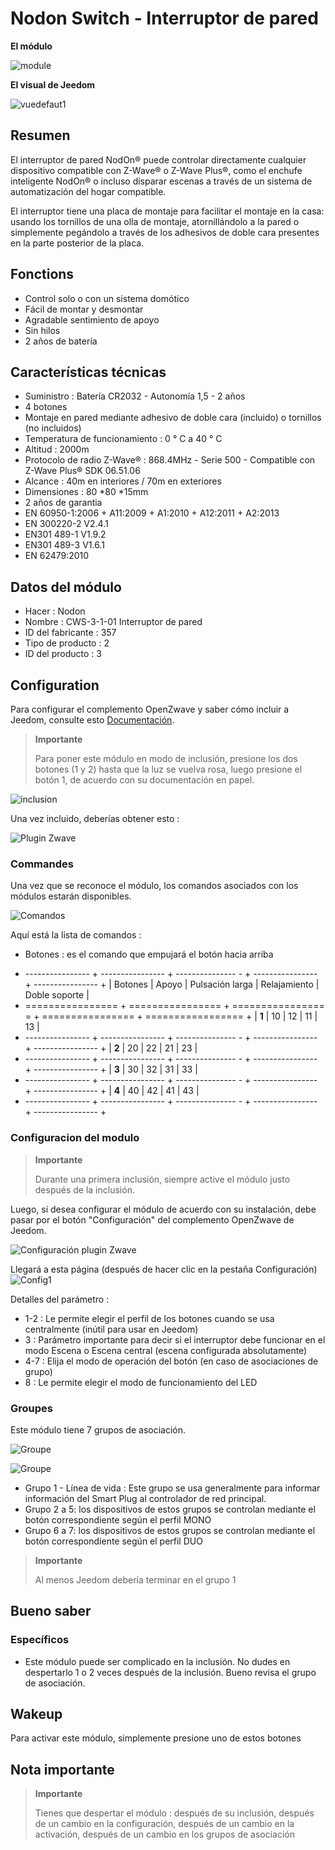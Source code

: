 # Nodon Switch - Interruptor de pared

**El módulo**

![module](images/nodon.wallswitch/module.jpg)

**El visual de Jeedom**

![vuedefaut1](images/nodon.wallswitch/vuedefaut1.jpg)

Resumen
------

El interruptor de pared NodOn® puede controlar directamente cualquier dispositivo compatible con Z-Wave® o Z-Wave Plus®, como el enchufe inteligente NodOn® o incluso disparar escenas a través de un sistema de automatización del hogar compatible.

El interruptor tiene una placa de montaje para facilitar el montaje en la casa: usando los tornillos de una olla de montaje, atornillándolo a la pared o simplemente pegándolo a través de los adhesivos de doble cara presentes en la parte posterior de la placa.

Fonctions
---------

-   Control solo o con un sistema domótico
-   Fácil de montar y desmontar
-   Agradable sentimiento de apoyo
-   Sin hilos
-   2 años de batería

Características técnicas
---------------------------

-   Suministro : Batería CR2032 - Autonomía 1,5 - 2 años
-   4 botones
-   Montaje en pared mediante adhesivo de doble cara (incluido) o tornillos (no incluidos)
-   Temperatura de funcionamiento : 0 ° C a 40 ° C
-   Altitud : 2000m
-   Protocolo de radio Z-Wave® : 868.4MHz - Serie 500 - Compatible con Z-Wave Plus® SDK 06.51.06
-   Alcance : 40m en interiores / 70m en exteriores
-   Dimensiones : 80 \*80 \*15mm
-   2 años de garantia
-   EN 60950-1:2006 + A11:2009 + A1:2010 + A12:2011 + A2:2013
-   EN 300220-2 V2.4.1
-   EN301 489-1 V1.9.2
-   EN301 489-3 V1.6.1
-   EN 62479:2010

Datos del módulo
-----------------

-   Hacer : Nodon
-   Nombre : CWS-3-1-01 Interruptor de pared
-   ID del fabricante : 357
-   Tipo de producto : 2
-   ID del producto : 3

Configuration
-------------

Para configurar el complemento OpenZwave y saber cómo incluir a Jeedom, consulte esto [Documentación](https://doc.jeedom.com/es_ES/plugins/automation%20protocol/openzwave/).

> **Importante**
>
> Para poner este módulo en modo de inclusión, presione los dos botones (1 y 2) hasta que la luz se vuelva rosa, luego presione el botón 1, de acuerdo con su documentación en papel.

![inclusion](images/nodon.wallswitch/inclusion.jpg)

Una vez incluido, deberías obtener esto :

![Plugin Zwave](images/nodon.wallswitch/information.jpg)

### Commandes

Una vez que se reconoce el módulo, los comandos asociados con los módulos estarán disponibles.

![Comandos](images/nodon.wallswitch/commandes.jpg)

Aquí está la lista de comandos :

-   Botones : es el comando que empujará el botón hacia arriba

+ ---------------- + ---------------- + --------------- - + ---------------- + ---------------- +
| Botones        | Apoyo          | Pulsación larga     | Relajamiento    | Doble soporte   |
+ ================ + ================ + ================ = + ================ + ================= +
| **1**          | 10             | 12             | 11             | 13             |
+ ---------------- + ---------------- + --------------- - + ---------------- + ---------------- +
| **2**          | 20             | 22             | 21             | 23             |
+ ---------------- + ---------------- + --------------- - + ---------------- + ---------------- +
| **3**          | 30             | 32             | 31             | 33             |
+ ---------------- + ---------------- + --------------- - + ---------------- + ---------------- +
| **4**          | 40             | 42             | 41             | 43             |
+ ---------------- + ---------------- + --------------- - + ---------------- + ---------------- +

### Configuracion del modulo

> **Importante**
>
> Durante una primera inclusión, siempre active el módulo justo después de la inclusión.

Luego, si desea configurar el módulo de acuerdo con su instalación, debe pasar por el botón "Configuración" del complemento OpenZwave de Jeedom.

![Configuración plugin Zwave](images/plugin/bouton_configuration.jpg)

Llegará a esta página (después de hacer clic en la pestaña Configuración)
![Config1](images/nodon.wallswitch/config1.jpg)

Detalles del parámetro :

-   1-2 : Le permite elegir el perfil de los botones cuando se usa centralmente (inútil para usar en Jeedom)
-   3 : Parámetro importante para decir si el interruptor debe funcionar en el modo Escena o Escena central (escena configurada absolutamente)
-   4-7 : Elija el modo de operación del botón (en caso de asociaciones de grupo)
-   8 : Le permite elegir el modo de funcionamiento del LED

### Groupes

Este módulo tiene 7 grupos de asociación.

![Groupe](images/nodon.wallswitch/groupe.jpg)

![Groupe](images/nodon.wallswitch/groupe2.jpg)

-   Grupo 1 - Línea de vida : Este grupo se usa generalmente para informar información del Smart Plug al controlador de red principal.
-   Grupo 2 a 5: los dispositivos de estos grupos se controlan mediante el botón correspondiente según el perfil MONO
-   Grupo 6 a 7: los dispositivos de estos grupos se controlan mediante el botón correspondiente según el perfil DUO

> **Importante**
>
> Al menos Jeedom debería terminar en el grupo 1

Bueno saber
------------

### Específicos

-   Este módulo puede ser complicado en la inclusión. No dudes en despertarlo 1 o 2 veces después de la inclusión. Bueno revisa el grupo de asociación.

Wakeup
------

Para activar este módulo, simplemente presione uno de estos botones

Nota importante
---------------

> **Importante**
>
> Tienes que despertar el módulo : después de su inclusión, después de un cambio en la configuración, después de un cambio en la activación, después de un cambio en los grupos de asociación
